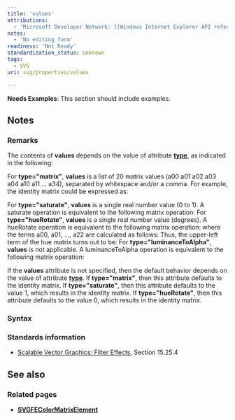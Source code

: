 ```yaml
---
title: 'values'
attributions:
  - 'Microsoft Developer Network: [[Windows Internet Explorer API reference](http://msdn.microsoft.com/en-us/library/ie/hh828809%28v=vs.85%29.aspx) Article]'
notes:
  - 'No editing form'
readiness: 'Not Ready'
standardization_status: Unknown
tags:
  - SVG
uri: svg/properties/values

---
```

**Needs Examples**: This section should include examples.

## Notes

### Remarks

The contents of **values** depends on the value of attribute [**type**](/svg/properties/type_(SVGFEColorMatrixElement)), as indicated in the following:

For **type="matrix"**, **values** is a list of 20 matrix values (a00 a01 a02 a03 a04 a10 a11 ... a34), separated by whitespace and/or a comma. For example, the identity matrix could be expressed as:

For **type="saturate"**, **values** is a single real number value (0 to 1). A saturate operation is equivalent to the following matrix operation: For **type="hueRotate"**, **values** is a single real number value (degrees). A hueRotate operation is equivalent to the following matrix operation: where the terms a00, a01, ..., a22 are calculated as follows: Thus, the upper-left term of the hue matrix turns out to be: For **type="luminanceToAlpha"**, **values** is not applicable. A luminanceToAlpha operation is equivalent to the following matrix operation:

If the **values** attribute is not specified, then the default behavior depends on the value of attribute [**type**](/svg/properties/type_(SVGFEColorMatrixElement)). If **type="matrix"**, then this attribute defaults to the identity matrix. If **type="saturate"**, then this attribute defaults to the value 1, which results in the identity matrix. If **type="hueRotate"**, then this attribute defaults to the value 0, which results in the identity matrix.

### Syntax

### Standards information

-   [Scalable Vector Graphics: Filter Effects](http://go.microsoft.com/fwlink/p/?linkid=226062), Section 15.25.4

## See also

### Related pages

-   [**SVGFEColorMatrixElement**](/svg/elements/feColorMatrix)
